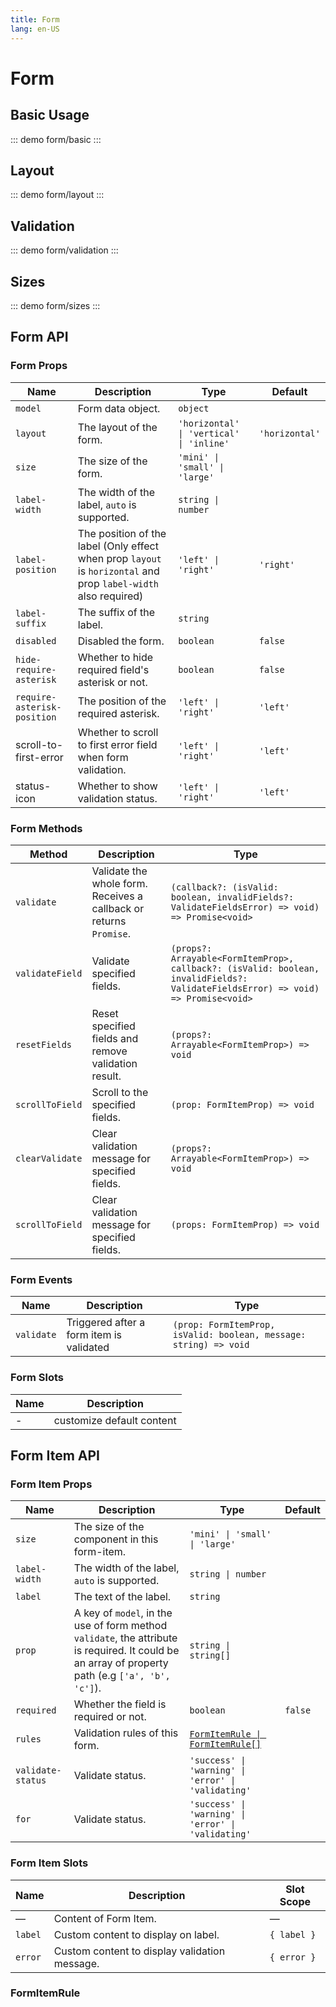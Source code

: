```yaml
---
title: Form
lang: en-US
---
```


# Form

## Basic Usage

::: demo
form/basic
:::

## Layout

::: demo
form/layout
:::

## Validation

::: demo
form/validation
:::

## Sizes

::: demo
form/sizes
:::

## Form API

### Form Props

| Name                        | Description                                                                                                     | Type                                     | Default        |
| --------------------------- | --------------------------------------------------------------------------------------------------------------- | ---------------------------------------- | -------------- |
| `model`                     | Form data object.                                                                                               | `object`                                 |                |
| `layout`                    | The layout of the form.                                                                                         | `'horizontal' \| 'vertical' \| 'inline'` | `'horizontal'` |
| `size`                      | The size of the form.                                                                                           | `'mini' \| 'small' \| 'large'`           |                |
| `label-width`               | The width of the label, `auto` is supported.                                                                    | `string \| number`                       |                |
| `label-position`            | The position of the label (Only effect when prop `layout` is `horizontal` and prop `label-width` also required) | `'left' \| 'right'`                      | `'right'`      |
| `label-suffix`              | The suffix of the label.                                                                                        | `string`                                 |                |
| `disabled`                  | Disabled the form.                                                                                              | `boolean`                                | `false`        |
| `hide-require-asterisk`     | Whether to hide required field's asterisk or not.                                                               | `boolean`                                | `false`        |
| `require-asterisk-position` | The position of the required asterisk.                                                                          | `'left' \| 'right'`                      | `'left'`       |
| scroll-to-first-error       | Whether to scroll to first error field when form validation.                                                    | `'left' \| 'right'`                      | `'left'`       |
| status-icon                 | Whether to show validation status.                                                                              | `'left' \| 'right'`                      | `'left'`       |

### Form Methods

| Method          | Description                                                        | Type                                                                                                                             |
| --------------- | ------------------------------------------------------------------ | -------------------------------------------------------------------------------------------------------------------------------- |
| `validate`      | Validate the whole form. Receives a callback or returns `Promise`. | `(callback?: (isValid: boolean, invalidFields?: ValidateFieldsError) => void) => Promise<void>`                                  |
| `validateField` | Validate specified fields.                                         | `(props?: Arrayable<FormItemProp>, callback?: (isValid: boolean, invalidFields?: ValidateFieldsError) => void) => Promise<void>` |
| `resetFields`   | Reset specified fields and remove validation result.               | `(props?: Arrayable<FormItemProp>) => void`                                                                                      |
| `scrollToField` | Scroll to the specified fields.                                    | `(prop: FormItemProp) => void`                                                                                                   |
| `clearValidate` | Clear validation message for specified fields.                     | `(props?: Arrayable<FormItemProp>) => void`                                                                                      |
| `scrollToField` | Clear validation message for specified fields.                     | `(props: FormItemProp) => void`                                                                                                  |

### Form Events

| Name       | Description                              | Type                                                              |
| ---------- | ---------------------------------------- | ----------------------------------------------------------------- |
| `validate` | Triggered after a form item is validated | `(prop: FormItemProp, isValid: boolean, message: string) => void` |

### Form Slots

| Name | Description               |
| ---- | ------------------------- |
| -    | customize default content |

## Form Item API

### Form Item Props

| Name              | Description                                                                                                                                       | Type                                                | Default |
| ----------------- | ------------------------------------------------------------------------------------------------------------------------------------------------- | --------------------------------------------------- | ------- |
| `size`            | The size of the component in this form-item.                                                                                                      | `'mini' \| 'small' \| 'large'`                      |         |
| `label-width`     | The width of the label, `auto` is supported.                                                                                                      | `string \| number`                                  |         |
| `label`           | The text of the label.                                                                                                                            | `string`                                            |         |
| `prop`            | A key of `model`, in the use of form method `validate`, the attribute is required. It could be an array of property path (e.g `['a', 'b', 'c']`). | `string \| string[]`                                |         |
| `required`        | Whether the field is required or not.                                                                                                             | `boolean`                                           | `false` |
| `rules`           | Validation rules of this form.                                                                                                                    | [`FormItemRule \| FormItemRule[]`](#form-item-rule) |         |
| `validate-status` | Validate status.                                                                                                                                  | `'success' \| 'warning' \| 'error' \| 'validating'` |         |
| `for`             | Validate status.                                                                                                                                  | `'success' \| 'warning' \| 'error' \| 'validating'` |         |

### Form Item Slots

| Name    | Description                                   | Slot Scope  |
| ------- | --------------------------------------------- | ----------- |
| —       | Content of Form Item.                         | —           |
| `label` | Custom content to display on label.           | `{ label }` |
| `error` | Custom content to display validation message. | `{ error }` |

### FormItemRule

```ts

```

